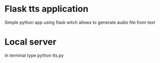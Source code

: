 # Flask tts application
Simple python app using flask witch allows to generate audio file from text

# Local server
In terminal type python tts.py